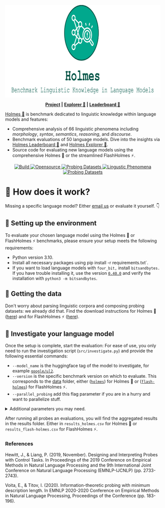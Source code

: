 <div align="center">
<img style="vertical-align:middle" height="300" src="logo.svg" />
    <p>
        <b><a href="https://holmes-benchmark.github.io/"><b>Project</b></a> |</b>
        <b><a href="https://holmes-explorer.streamlit.app/">Explorer 🔎</a> |</b>
        <b><a href="https://holmes-leaderboard.streamlit.app/">Leaderboard 🚀</a></b>
    <p>
</div>

[Holmes 🔎](https://holmes-benchmark.github.io) is benchmark dedicated to linguistic knowledge within language models and features:

* Comprehensive analysis of 66 linguistic phenomena including _morphology_, _syntax_, _semantics_, _reasoning_, and _discourse_.
* Benchmark evaluations of 50 language models. Dive into the insights via [Holmes Leaderboard 🚀](https://holmes-leaderboard.streamlit.app/) and [Holmes Explorer 🔎](https://holmes-explorer.streamlit.app/).
* Source code for evaluating new language models using the comprehensive Holmes 🔎 or the streamlined FlashHolmes ⚡.


<p align="center">
    <a href="https://www.python.org/">
            <img alt="Build" src="https://img.shields.io/badge/Made%20with-Python-1f425f.svg?color=01A88D">
    </a>
    <a href="https://github.com/Holmes-Benchmark/holmes-evaluation">
        <img alt="Opensource" src="https://badges.frapsoft.com/os/v1/open-source.svg?v=103">
    </a>
    <a href="https://holmes-leaderboard.streamlit.app/">
        <img alt="Probing Datasets" src="https://img.shields.io/badge/Language_Models-50-01A88D">
    </a>
    <a href="https://holmes-explorer.streamlit.app/">
        <img alt="Lingustic Phenomena" src="https://img.shields.io/badge/Lingustic_Phenomena-66-01A88D">
    </a>
    <a href="https://holmes-explorer.streamlit.app/">
        <img alt="Probing Datasets" src="https://img.shields.io/badge/Probing_Datasets-202-01A88D">
    </a>
</p>

# 🔎 How does it work?
Missing a specific language model? Either [email us](holmesbenchmark@gmail.com) or evaluate it yourself. 👇

## 🔎️ Setting up the environment
To evaluate your chosen language model using the Holmes 🔎 or FlashHolmes ⚡ benchmarks, please ensure your setup meets the following requirements:
* Python version 3.10.
* Install all necessary packages using pip install -r requirements.txt`.
* If you want to load language models with `four_bit,` install `bitsandbytes.` If you have trouble installing it, use the version [`0.40.0`](https://github.com/TimDettmers/bitsandbytes/tree/0.40.0) and verify the installation with `python3 -m bitsandbytes`.

## 🔎 Getting the data
Don't worry about parsing linguistic corpora and composing probing datasets: we already did that.
 Find the download instructions for Holmes 🔎 ([here](data/holmes/README.md)) and for FlashHolmes ⚡ ([here](data/flash-holmes/README.md)).

## 🔎 Investigate your language model
Once the setup is complete, start the evaluation:
For ease of use, you only need to run the investigation script (`src/investigate.py`) and provide the following essential commands:
* `--model_name` is the huggingface tag of the model to investigate, for example [`google/ul2`](https://huggingface.co/google/ul2).
* `--version` is the specific benchmark version on which to evaluate. This corresponds to the [data](data) folder, either ([`holmes`](data/holmes)) for Holmes 🔎 or ([`flash-holmes`](data/flash-holmes)) for FlashHolmes ⚡.
* `--parallel_probing` add this flag parameter if you are in a hurry and want to parallelize stuff.

<details>
<summary>Additional parameters you may need.</summary>

* `--dump_folder` (default `./dumps`) is the folder used to save the encoded probing datasets.
* `--force_encoding` add this flag parameter if you want to replace the dumped encodings of the probing dataset. Otherwise, we skip probing datasets when they are already encoded.
* `--model_precision` (default `full`) specifies the precision to use when loading the language model, either `full`, `half`, or `four_bit`. Make sure to install `bitsandbytes` when you want to use `four_bit`.
* `--encoding_batch_size` (default `10`) is the batch size when we encode the probing datasets. Lower this if you encounter out-of-memory errors on the GPU.
* `--in_filter` (default ``) defines a string filter to only consider probing datasets matching this filter. For example, when setting to `rst`, we only consider probing datasets like `rst-edu-depth`.
* `--control_task_types` (default `none`) whether to apply specific control tasks ([Hewitt et al., 2019](https://aclanthology.org/D19-1275/): `none` no control task is applied, `perm` input words will be shuffled randomly, `rand-weights` run the probes with random language model weights, and `randomization` run the probes with randomized labels.
* `--run_probe` (default `True`) run the default linear probe.
* `--run_mdl_probe` (default `False`) run the probe including minimal description length as in [Voita and Titov, 2020](https://aclanthology.org/2020.emnlp-main.14/)
* `--num_hidden_layers` (default `0`) hidden layers to consider within the probe. For example, with `0,1`, we evaluate the probes once with none (linear model) and once with one intermediate layer (MLP).
* `--seeds` (default `0,1,2,3,4`) seeds to consider when probing. With `0,1,2,3,4`, we run every probe five-time using these seeds.
* `--results_folder` (default `./results`) is the folder to save the probing results.
* `--force_probing` add this flag parameter if you want to re-probe and replace already evaluated probing datasets. Otherwise, we skip already probed datasets.
* `--dump_preds` use this flag parameter when you want to dump instance-level predictions for every probe for all probing datasets.
</details>

After running all probes an evaluations, you will find the aggregated results in the results folder. Either in `results_holmes.csv` for Holmes 🔎 or `results_flash-holmes.csv` for FlashHolmes ⚡.


### References

Hewitt, J., & Liang, P. (2019, November). Designing and Interpreting Probes with Control Tasks. In Proceedings of the 2019 Conference on Empirical Methods in Natural Language Processing and the 9th International Joint Conference on Natural Language Processing (EMNLP-IJCNLP) (pp. 2733-2743).

Voita, E., & Titov, I. (2020). Information-theoretic probing with minimum description length. In EMNLP 2020-2020 Conference on Empirical Methods in Natural Language Processing, Proceedings of the Conference (pp. 183-196).